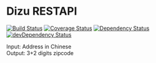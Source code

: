 Dizu RESTAPI
=====
[![Build Status](https://travis-ci.org/lihengl/dizu-api.svg)](https://travis-ci.org/lihengl/dizu-api)
[![Coverage Status](https://img.shields.io/coveralls/lihengl/dizu-api.svg)](https://coveralls.io/r/lihengl/dizu-api?branch=develop)
[![Dependency Status](https://david-dm.org/lihengl/dizu-api.svg)](https://david-dm.org/lihengl/dizu-api)
[![devDependency Status](https://david-dm.org/lihengl/dizu-api/dev-status.svg)](https://david-dm.org/lihengl/dizu-api#info=devDependencies)

Input:  Address in Chinese  
Output: 3+2 digits zipcode
